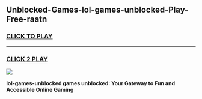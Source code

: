 
## Unblocked-Games-lol-games-unblocked-Play-Free-raatn
<h3>
<a href="https://premium76.site?title=lol-games-unblocked&ref=10A">CLICK TO PLAY</a></h3>
<hr>

<h3>
<a href="https://premium76.site?title=lol-games-unblocked&ref=10A">CLICK 2 PLAY</a>
  
</h3>

<a href="https://premium76.site?title=lol-games-unblocked&ref=10A"><img src="https://clearcache.store/games.png"></a>


**lol-games-unblocked games unblocked: Your Gateway to Fun and Accessible Online Gaming**
